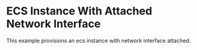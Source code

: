 # ECS Instance With Attached Network Interface

This example provisions an ecs instance with network interface attached.
